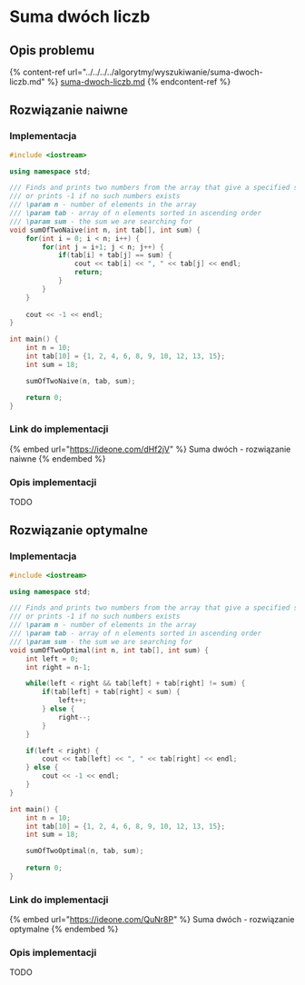 # Suma dwóch liczb

## Opis problemu

{% content-ref url="../../../../algorytmy/wyszukiwanie/suma-dwoch-liczb.md" %}
[suma-dwoch-liczb.md](../../../../algorytmy/wyszukiwanie/suma-dwoch-liczb.md)
{% endcontent-ref %}

## Rozwiązanie naiwne

### Implementacja

```cpp
#include <iostream>

using namespace std;

/// Finds and prints two numbers from the array that give a specified sum
/// or prints -1 if no such numbers exists
/// \param n - number of elements in the array
/// \param tab - array of n elements sorted in ascending order
/// \param sum - the sum we are searching for
void sumOfTwoNaive(int n, int tab[], int sum) {
    for(int i = 0; i < n; i++) {
        for(int j = i+1; j < n; j++) {
            if(tab[i] + tab[j] == sum) {
                cout << tab[i] << ", " << tab[j] << endl;
                return;
            }
        }
    }
    
    cout << -1 << endl;
}

int main() {
    int n = 10;
    int tab[10] = {1, 2, 4, 6, 8, 9, 10, 12, 13, 15};
    int sum = 18;

    sumOfTwoNaive(n, tab, sum);

    return 0;
}
```

### Link do implementacji

{% embed url="https://ideone.com/dHf2jV" %}
Suma dwóch - rozwiązanie naiwne
{% endembed %}

### Opis implementacji

TODO

## Rozwiązanie optymalne

### Implementacja

```cpp
#include <iostream>

using namespace std;

/// Finds and prints two numbers from the array that give a specified sum
/// or prints -1 if no such numbers exists
/// \param n - number of elements in the array
/// \param tab - array of n elements sorted in ascending order
/// \param sum - the sum we are searching for
void sumOfTwoOptimal(int n, int tab[], int sum) {
    int left = 0;
    int right = n-1;

    while(left < right && tab[left] + tab[right] != sum) {
        if(tab[left] + tab[right] < sum) {
            left++;
        } else {
            right--;
        }
    }

    if(left < right) {
        cout << tab[left] << ", " << tab[right] << endl;
    } else {
        cout << -1 << endl;
    }
}

int main() {
    int n = 10;
    int tab[10] = {1, 2, 4, 6, 8, 9, 10, 12, 13, 15};
    int sum = 18;

    sumOfTwoOptimal(n, tab, sum);
    
    return 0;
}
```

### Link do implementacji

{% embed url="https://ideone.com/QuNr8P" %}
Suma dwóch - rozwiązanie optymalne
{% endembed %}

### Opis implementacji

TODO
